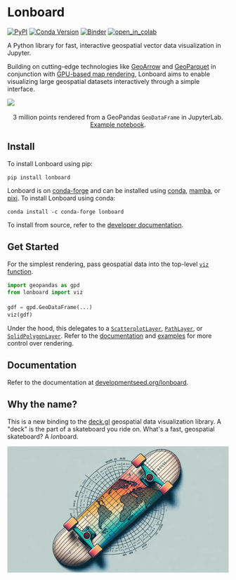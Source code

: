 # Lonboard

[![PyPI][pypi_badge]][pypi_link]
[![Conda Version][conda_version_badge]][conda_version]
[![Binder][binder_badge]][binder_jupyterlab_url]
[![open_in_colab][colab_badge]][colab_notebook_link]

[pypi_badge]: https://badge.fury.io/py/lonboard.svg
[pypi_link]: https://pypi.org/project/lonboard/
[binder_badge]: https://mybinder.org/badge_logo.svg
[binder_jupyterlab_url]: https://mybinder.org/v2/gh/developmentseed/lonboard/HEAD?urlpath=lab/tree/examples/
[colab_badge]: https://colab.research.google.com/assets/colab-badge.svg
[colab_notebook_link]: https://colab.research.google.com/github/developmentseed/lonboard/blob/main
[conda_version_badge]: https://img.shields.io/conda/vn/conda-forge/lonboard.svg
[conda_version]: https://anaconda.org/conda-forge/lonboard

A Python library for fast, interactive geospatial vector data visualization in Jupyter.

Building on cutting-edge technologies like [GeoArrow](https://github.com/geoarrow/geoarrow) and [GeoParquet](https://github.com/opengeospatial/geoparquet) in conjunction with [GPU-based map rendering](https://deck.gl/), Lonboard aims to enable visualizing large geospatial datasets interactively through a simple interface.

![](assets/hero-animated.gif)

<p align="center">3 million points rendered from a GeoPandas <code>GeoDataFrame</code> in JupyterLab. <a href="https://developmentseed.org/lonboard/latest/examples/internet-speeds/" target="_blank"> Example notebook</a>.</p>

## Install

To install Lonboard using pip:

```
pip install lonboard
```

Lonboard is on [conda-forge](https://anaconda.org/conda-forge/lonboard) and can be installed using [conda](https://docs.conda.io), [mamba](https://mamba.readthedocs.io/), or [pixi](https://pixi.sh/). To install Lonboard using conda:

```
conda install -c conda-forge lonboard
```

To install from source, refer to the [developer documentation](https://github.com/developmentseed/lonboard/blob/main/DEVELOP.md).

## Get Started

For the simplest rendering, pass geospatial data into the top-level [`viz` function](https://developmentseed.org/lonboard/latest/api/viz/#lonboard.viz.viz).

```py
import geopandas as gpd
from lonboard import viz

gdf = gpd.GeoDataFrame(...)
viz(gdf)
```

Under the hood, this delegates to a [`ScatterplotLayer`](https://developmentseed.org/lonboard/latest/api/layers/scatterplot-layer/), [`PathLayer`](https://developmentseed.org/lonboard/latest/api/layers/path-layer/), or [`SolidPolygonLayer`](https://developmentseed.org/lonboard/latest/api/layers/solid-polygon-layer/). Refer to the [documentation](https://developmentseed.org/lonboard/) and [examples](https://developmentseed.org/lonboard/latest/examples/internet-speeds/) for more control over rendering.

## Documentation

Refer to the documentation at [developmentseed.org/lonboard](https://developmentseed.org/lonboard/).

## Why the name?

This is a new binding to the [deck.gl](https://deck.gl) geospatial data visualization library. A "deck" is the part of a skateboard you ride on. What's a fast, geospatial skateboard? A <em>lon</em>board.

![](assets/dalle-lonboard.jpg)
